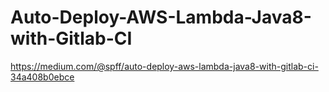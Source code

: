 # Auto-Deploy-AWS-Lambda-Java8-with-Gitlab-CI
https://medium.com/@spff/auto-deploy-aws-lambda-java8-with-gitlab-ci-34a408b0ebce
